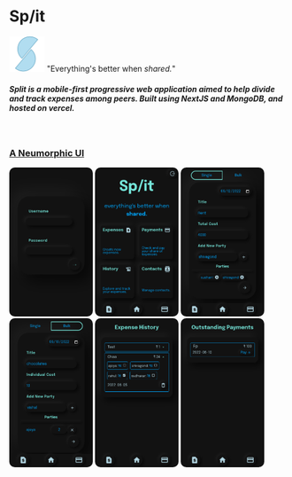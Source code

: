 <h1 >Sp<b>/</b>it</h1>
<img src="/public/favicon.png" width="64px" height="64px" alt="favicon"/>
<span >&quot;Everything's better when <i>shared.</i>&quot;</span>
<h5>Split is a mobile-first progressive web application aimed to help divide and track expenses among peers. Built using NextJS and MongoDB, and hosted on vercel.</h5>
<br/>
<h3><u>A Neumorphic UI</u></h3>
<div>
  <img src="/assets/screenshots/login.png" alt="login" width="30%" style="border-radius:10px"/>
  <img src="/assets/screenshots/homepage.png" alt="homepage" width="30%" style="border-radius:10px"/>
  <img src="/assets/screenshots/single_expense.png"alt="single_expense" width="30%" style="border-radius:10px"/>
  <img src="/assets/screenshots/bulk_expense.png" alt="bulk_expense" width="30%" style="border-radius:10px"/>
  <img src="/assets/screenshots/expense_history.png" alt="history of expenses" width="30%" style="border-radius:10px"/>
  <img src="/assets/screenshots/payments.png" alt="payments" width="30%" style="border-radius:10px"/>
</div>
